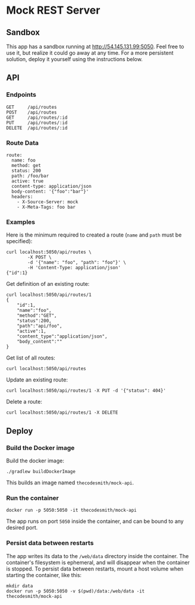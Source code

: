# Mock REST Server

## Sandbox

This app has a sandbox running at http://54.145.131.99:5050.
Feel free to use it, but realize it could go away at any time.
For a more persistent solution, deploy it yourself using the
instructions below.


## API

### Endpoints

    GET     /api/routes
    POST    /api/routes
    GET     /api/routes/:id
    PUT     /api/routes/:id
    DELETE  /api/routes/:id

### Route Data

    route:
      name: foo
      method: get
      status: 200
      path: /foo/bar
      active: true
      content-type: application/json
      body-content: '{"foo":"bar"}'
      headers:
        - X-Source-Server: mock
        - X-Meta-Tags: foo bar

### Examples

Here is the minimum required to created a route (`name` and `path` must be
specified):

    curl localhost:5050/api/routes \
            -X POST \
            -d '{"name": "foo", "path": "foo"}' \
            -H 'Content-Type: application/json'
    {"id":1}

Get definition of an existing route:

    curl localhost:5050/api/routes/1
    {
        "id":1,
        "name":"foo",
        "method":"GET",
        "status":200,
        "path":"api/foo",
        "active":1,
        "content_type":"application/json",
        "body_content":""
    }

Get list of all routes:

    curl localhost:5050/api/routes

Update an existing route:

    curl localhost:5050/api/routes/1 -X PUT -d '{"status": 404}'

Delete a route:

    curl localhost:5050/api/routes/1 -X DELETE


## Deploy

### Build the Docker image

Build the docker image:

    ./gradlew buildDockerImage

This builds an image named `thecodesmith/mock-api`.

### Run the container

    docker run -p 5050:5050 -it thecodesmith/mock-api

The app runs on port `5050` inside the container, and can be bound to any
desired port.

### Persist data between restarts

The app writes its data to the `/web/data` directory inside the container.
The container's filesystem is ephemeral, and will disappear when the container
is stopped. To persist data between restarts, mount a host volume when starting
the container, like this:

    mkdir data
    docker run -p 5050:5050 -v $(pwd)/data:/web/data -it thecodesmith/mock-api
